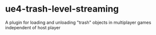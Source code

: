 # ue4-trash-level-streaming
A plugin for loading and unloading "trash" objects in multiplayer games independent of host player
